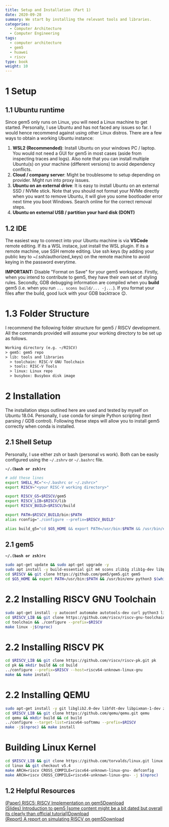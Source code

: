 ```yaml
---
title: Setup and Installation (Part 1)
date: 2020-09-28
summary: We start by installing the relevant tools and libraries.
categories:
  - Computer Architecture
  - Computer Engineering
tags:
  - computer architecture
  - gem5
  - huawei
  - riscv
type: book
weight: 10
---
```


# 1 Setup
## 1.1 Ubuntu runtime
Since gem5 only runs on Linux, you will need a Linux machine to get started. Personally, I use Ubuntu and has not faced any issues so far. I would hence recommend against using other Linux distros. There are a few ways to obtain a working Ubuntu instance:
1. **WSL2 (Recommended)**: Install Ubuntu on your windows PC / laptop. You would not need a GUI for gem5 in most cases (aside from inspecting traces and logs). Also note that you can install multiple Ubuntu(s) on your machine (different versions) to avoid dependency conflicts.
2. **Cloud / company server**: Might be troublesome to setup depending on provider. Might run into proxy issues.
3. **Ubuntu on an external drive**: It is easy to install Ubuntu on an external SSD / NVMe stick. Note that you should not format your NVMe directly when you want to remove Ubuntu, it will give you some bootloader error next time you boot Windows. Search online for the correct removal steps.
4. **Ubuntu on external USB / partition your hard disk (DONT)**

## 1.2 IDE
The easiest way to connect into your Ubuntu machine is via **VSCode** remote editing. If its a WSL instace, just install the WSL plugin. If its a remote machine, use SSH remote editing. Use ssh keys (by adding your public key to ~/.ssh/authorized_keys) on the remote machine to avoid keying in the password everytime.

**IMPORTANT:** Disable "Format on Save" for your gem5 workspace. Firstly, when you intend to contribute to gem5, they have their own set of styling rules. Secondly, GDB debugging information are compiled when you **build** gem5 (i.e. when you run `... scons build/... -j...`). If you format your files after the build, good luck with your GDB backtrace :wink:.

# 1.3 Folder Structure
I recommend the following folder structure for gem5 / RISCV development. All the commands provided will assume your working directory to be set up as follows.
```txt
Working directory (e.g. ~/RISCV)
> gem5: gem5 repo
> lib: tools and libraries
  > toolchain: RISC-V GNU Toolchain
  > tools: RISC-V Tools
  > linux: Linux repo
  > busybox: Busybox disk image
```

# 2 Installation
The installation steps outlined here are used and tested by myself on Ubuntu 18.04. Personally, I use conda for simple Python scripting (text parsing / GDB control). Following these steps will allow you to install gem5 correctly when conda is installed.

## 2.1 Shell Setup
Personally, I use either zsh or bash (personal vs work). Both can be easily configured using the `~/.zshrv` or `~/.bashrc` file.

**`~/.(bash or zsh)rc`**
```bash
# add these lines
export SHELL_RC="<~/.bashrc or ~/.zshrc>"
export RISCV="<your RISC-V working directory>"

export RISCV_G5=$RISCV/gem5
export RISCV_LIB=$RISCV/lib
export RISCV_BUILD=$RISCV/build

export PATH=$RISCV_BUILD/bin:$PATH
alias rconfig="./configure --prefix=$RISCV_BUILD"

alias build_g5="cd $G5_HOME && export PATH=/usr/bin:$PATH && /usr/bin/env python3 $(which scons) build/RISCV/gem5.debug -j$(nproc) && source $SHELL_RC"
```

## 2.1 gem5

**`~/.(bash or zsh)rc`**
```sh
sudo apt-get update && sudo apt-get upgrade -y
sudo apt install -y build-essential git m4 scons zlib1g zlib1g-dev libprotobuf-dev protobuf-compiler libprotoc-dev libgoogle-perftools-dev python3-dev libpng-dev python3 python-six
cd $RISCV && git clone https://github.com/gem5/gem5.git gem5
cd $G5_HOME && export PATH=/usr/bin:$PATH && /usr/bin/env python3 $(which scons) build/RISCV/gem5.debug -j$(nproc) && source $SHELL_RC
```
# 2.2 Installing RISCV GNU Toolchain
```sh
sudo apt-get install -y autoconf automake autotools-dev curl python3 libmpc-dev libmpfr-dev libgmp-dev gawk build-essential bison flex texinfo gperf libtool patchutils bc zlib1g-dev libexpat-dev
cd $RISCV_LIB && git clone https://github.com/riscv/riscv-gnu-toolchain toolchain
cd toolchain && ./configure --prefix=$RISCV
make linux -j$(nproc)
```

# 2.2 Installing RISCV PK
```sh
cd $RISCV_LIB && git clone https://github.com/riscv/riscv-pk.git pk
cd pk && mkdir build && cd build
../configure --prefix=$RISCV --host=riscv64-unknown-linux-gnu
make && make install
```

# 2.2 Installing QEMU
```sh
sudo apt-get install -y git libglib2.0-dev libfdt-dev libpixman-1-dev zlib1g-dev ninja-build
cd $RISCV_LIB && git clone https://github.com/qemu/qemu.git qemu
cd qemu && mkdir build && cd build
../configure --target-list=riscv64-softmmu --prefix=$RISCV
make -j$(nproc) && make install
```

# Building Linux Kernel
```sh
cd $RISCV_LIB && git clone https://github.com/torvalds/linux.git linux
cd linux && git checkout v5.4
make ARCH=riscv CROSS_COMPILE=riscv64-unknown-linux-gnu- defconfig
make ARCH=riscv CROSS_COMPILE=riscv64-unknown-linux-gnu- -j $(nproc)
```

## 1.2 Helpful Resources

<div class="wp-block-file">
  <a href="https://ppeetteerrsx.com/wp-content/uploads/2020/10/roelke-risc5-carrv2017.pdf">(Paper) RISC5: RISCV Implementation on gem5</a><a href="https://ppeetteerrsx.com/wp-content/uploads/2020/10/roelke-risc5-carrv2017.pdf" class="wp-block-file__button" download>Download</a>
</div>

<div class="wp-block-file">
  <a href="https://ppeetteerrsx.com/wp-content/uploads/2020/10/gem5_tutorial.pdf"> (Slides) Introduction to gem5 [some content might be a bit dated but overall its clearly than official tutorial]</a><a href="https://ppeetteerrsx.com/wp-content/uploads/2020/10/gem5_tutorial.pdf" class="wp-block-file__button" download>Download</a>
</div>

<div class="wp-block-file">
  <a href="https://ppeetteerrsx.com/wp-content/uploads/2020/10/riscv-simulation-on-gem5.pdf">(Report) A report on simulating RISCV on gem5</a><a href="https://ppeetteerrsx.com/wp-content/uploads/2020/10/riscv-simulation-on-gem5.pdf" class="wp-block-file__button" download>Download</a>
</div>
